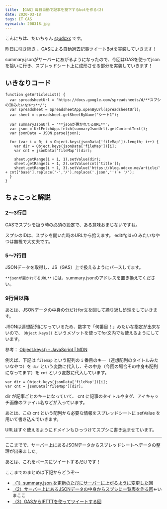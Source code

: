 ```yaml
---
title: 【GAS】毎日自動で記事を投下するbotを作る(2)
date: 2020-03-18
tags: IT GAS
eyecatch: 200318.jpg
---
```


こんにちは、だいちゃん [@udcxx](https://twitter.com/udc_xx) です。

[昨日に引き続き](https://blog.udcxx.me/article/200317/gas-blog-tweet-1/) 、GASによる自動過去記事ツイートBotを実装していきます！

summary.jsonがサーバーにあがるようになったので、今回はGASを使ってjsonを拾いに行き、スプレッドシート上に成形させる部分を実装していきます！

## いきなりコード

```
function getArticleList() {
  var spreadsheetUrl = 'https://docs.google.com/spreadsheets/d/**スプシのIDみたいなやつ**/';
  var spreadsheet = SpreadsheetApp.openByUrl(spreadsheetUrl);
  var sheet = spreadsheet.getSheetByName("シート1");

  var summaryJsonUrl = '**jsonが置かれてるURL**';
  var json = UrlFetchApp.fetch(summaryJsonUrl).getContentText();
  var jsonData = JSON.parse(json);

  for (var i = 0; i < Object.keys(jsonData['fileMap']).length; i++) {
    var dir = Object.keys(jsonData['fileMap'])[i];
    var cnt = jsonData['fileMap'][dir];

    sheet.getRange(i + 1, 1).setValue(dir);
    sheet.getRange(i + 1, 2).setValue(cnt['title']);
    sheet.getRange(i + 1, 3).setValue('https://blog.udcxx.me/article/' + cnt['base'].replace('-','/').replace('.json','') + '/');
  }
}
```

## ちょこっと解説

### 2〜3行目

GASでスプシを扱う時の必須の設定で、ある意味おまじないですね。

スプシのIDは、スプシを開いた時のURLから拾えます。 edit#gid=0 みたいなやつは無視で大丈夫です。

### 5〜7行目

JSONデータを取得し、JS（GAS）上で扱えるようにパースしてます。

`**jsonが置かれてるURL**` には、summary.jsonのアドレスを置き換えてください。

### 9行目以降

あとは、JSONデータの中身の分だけfor文を回して繰り返し処理をしていきます。

JSONは連想配列になっているため、数字で「何番目！」みたいな指定が出来ないので、 `Object.keys()` というメゾットを使ってfor文内でも使えるようにしています。

参考： [Object.keys() - JavaScript | MDN](https://developer.mozilla.org/ja/docs/Web/JavaScript/Reference/Global_Objects/Object/keys)

例えば、下記は `filemap` という配列の `i` 番目のキー（連想配列のタイトルみたいなやつ）を `dir` という変数に代入し、その中身（今回の場合その中身も配列になってます）を `cnt` という変数に代入しています。

```
var dir = Object.keys(jsonData['fileMap'])[i];
var cnt = jsonData['fileMap'][dir];
```

dir が記事ごとのキーになっていて、 cnt に記事のタイトルやタグ、アイキャッチ画像のファイル名などが入っています。

あとは、この cnt という配列から必要な情報をスプレッドシートに setValue を用いて書き込んでいきます。

URLはすぐ使えるようにドメインもひっつけてスプシに書き込ませています。

-----

ここまでで、サーバー上にあるJSONデータからスプレッドシートへデータの整理が出来ました。

あとは、これをベースにツイートするだけです！

ここまでのまとめは下記からどうぞ〜

* [（1）summary.json を更新のたびにサーバーに上がるように変更した回](https://blog.udcxx.me/article/200317/gas-blog-tweet-1/)
* [（2）サーバー上にあるJSONデータの中身からスプシに一覧表を作る回](https://blog.udcxx.me/article/200318/gas-blog-tweet-2/)←いまここ
* [（3）GASからIFTTTを使ってツイートする回](https://blog.udcxx.me/article/200319/gas-blog-tweet-3/)

